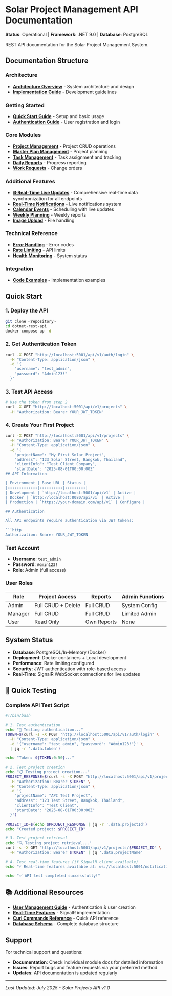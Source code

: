 # Solar Project Management API Documentation

**Status**: Operational | **Framework**: .NET 9.0 | **Database**: PostgreSQL

REST API documentation for the Solar Project Management System.

## Documentation Structure

### Architecture
- **[Architecture Overview](../architecture/README.md)** - System architecture and design
- **[Implementation Guide](../architecture/IMPLEMENTATION_GUIDE.md)** - Development guidelines

### Getting Started
- **[Quick Start Guide](./01_QUICK_START.md)** - Setup and basic usage
- **[Authentication Guide](./02_AUTHENTICATION.md)** - User registration and login

### Core Modules
- **[Project Management](./03_PROJECTS.md)** - Project CRUD operations
- **[Master Plan Management](./04_MASTER_PLANS.md)** - Project planning
- **[Task Management](./05_TASKS.md)** - Task assignment and tracking
- **[Daily Reports](./06_DAILY_REPORTS.md)** - Progress reporting
- **[Work Requests](./07_WORK_REQUESTS.md)** - Change orders

### Additional Features
- **[🌐 Real-Time Live Updates](./00_REAL_TIME_LIVE_UPDATES.md)** - Comprehensive real-time data synchronization for all endpoints
- **[Real-Time Notifications](./08_REAL_TIME_NOTIFICATIONS.md)** - Live notifications system
- **[Calendar Events](./09_CALENDAR.md)** - Scheduling with live updates
- **[Weekly Planning](./10_WEEKLY_PLANNING.md)** - Weekly reports
- **[Image Upload](./11_IMAGE_UPLOAD.md)** - File handling

### Technical Reference
- **[Error Handling](./11_ERROR_HANDLING.md)** - Error codes
- **[Rate Limiting](./12_RATE_LIMITING.md)** - API limits
- **[Health Monitoring](./14_HEALTH.md)** - System status

### Integration
- **[Code Examples](./15_CODE_EXAMPLES.md)** - Implementation examples

## Quick Start

### 1. Deploy the API
```bash
git clone <repository>
cd dotnet-rest-api
docker-compose up -d
```

### 2. Get Authentication Token
```bash
curl -X POST "http://localhost:5001/api/v1/auth/login" \
  -H "Content-Type: application/json" \
  -d '{
    "username": "test_admin",
    "password": "Admin123!"
  }'
```

### 3. Test API Access
```bash
# Use the token from step 2
curl -X GET "http://localhost:5001/api/v1/projects" \
  -H "Authorization: Bearer YOUR_JWT_TOKEN"
```

### 4. Create Your First Project
```bash
curl -X POST "http://localhost:5001/api/v1/projects" \
  -H "Authorization: Bearer YOUR_JWT_TOKEN" \
  -H "Content-Type: application/json" \
  -d '{
    "projectName": "My First Solar Project",
    "address": "123 Solar Street, Bangkok, Thailand",
    "clientInfo": "Test Client Company",
    "startDate": "2025-08-01T00:00:00Z"
## API Information

| Environment | Base URL | Status |
|-------------|----------|---------|
| Development | `http://localhost:5001/api/v1` | Active |
| Docker | `http://localhost:8080/api/v1` | Active |
| Production | `https://your-domain.com/api/v1` | Configure |

## Authentication

All API endpoints require authentication via JWT tokens:

```http
Authorization: Bearer YOUR_JWT_TOKEN
```

### Test Account
- **Username**: `test_admin`
- **Password**: `Admin123!`
- **Role**: Admin (full access)

### User Roles

| Role | Project Access | Reports | Admin Functions |
|------|---------------|---------|-----------------|
| Admin | Full CRUD + Delete | Full CRUD | System Config |
| Manager | Full CRUD | Full CRUD | Limited Admin |
| User | Read Only | Own Reports | None |

## System Status

- **Database**: PostgreSQL/In-Memory (Docker)
- **Deployment**: Docker containers + Local development
- **Performance**: Rate limiting configured
- **Security**: JWT authentication with role-based access
- **Real-Time**: SignalR WebSocket connections for live updates

## 🚀 Quick Testing

### Complete API Test Script
```bash
#!/bin/bash

# 1. Test authentication
echo "🔐 Testing authentication..."
TOKEN=$(curl -s -X POST "http://localhost:5001/api/v1/auth/login" \
  -H "Content-Type: application/json" \
  -d '{"username": "test_admin", "password": "Admin123!"}' \
  | jq -r '.data.token')

echo "Token: ${TOKEN:0:50}..."

# 2. Test project creation
echo "📋 Testing project creation..."
PROJECT_RESPONSE=$(curl -s -X POST "http://localhost:5001/api/v1/projects" \
  -H "Authorization: Bearer $TOKEN" \
  -H "Content-Type: application/json" \
  -d '{
    "projectName": "API Test Project",
    "address": "123 Test Street, Bangkok, Thailand",
    "clientInfo": "Test Client",
    "startDate": "2025-08-01T00:00:00Z"
  }')

PROJECT_ID=$(echo $PROJECT_RESPONSE | jq -r '.data.projectId')
echo "Created project: $PROJECT_ID"

# 3. Test project retrieval
echo "🔍 Testing project retrieval..."
curl -s -X GET "http://localhost:5001/api/v1/projects/$PROJECT_ID" \
  -H "Authorization: Bearer $TOKEN" | jq '.data.projectName'

# 4. Test real-time features (if SignalR client available)
echo "⚡ Real-time features available at: ws://localhost:5001/notificationHub"

echo "✅ API test completed successfully!"
```

## 📚 Additional Resources

- **[User Management Guide](../USER_MANAGEMENT_GUIDE.md)** - Authentication & user creation
- **[Real-Time Features](./00_REAL_TIME_LIVE_UPDATES.md)** - SignalR implementation
- **[Curl Commands Reference](../CURL_COMMANDS.md)** - Quick API reference
- **[Database Schema](../schema.sql)** - Complete database structure

## Support

For technical support and questions:
- **Documentation**: Check individual module docs for detailed information
- **Issues**: Report bugs and feature requests via your preferred method
- **Updates**: API documentation is updated regularly

---
*Last Updated: July 2025 - Solar Projects API v1.0*
